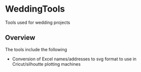 # WeddingTools
Tools used for wedding projects

## Overview
The tools include the following

- Conversion of Excel names/addresses to svg format to use in Cricut/silhoutte plotting machines
